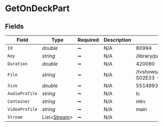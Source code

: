 # GetOnDeckPart


## Fields

| Field                                                    | Type                                                     | Required                                                 | Description                                              | Example                                                  |
| -------------------------------------------------------- | -------------------------------------------------------- | -------------------------------------------------------- | -------------------------------------------------------- | -------------------------------------------------------- |
| `Id`                                                     | *double*                                                 | :heavy_minus_sign:                                       | N/A                                                      | 80994                                                    |
| `Key`                                                    | *string*                                                 | :heavy_minus_sign:                                       | N/A                                                      | /library/parts/80994/1655007810/file.mkv                 |
| `Duration`                                               | *double*                                                 | :heavy_minus_sign:                                       | N/A                                                      | 420080                                                   |
| `File`                                                   | *string*                                                 | :heavy_minus_sign:                                       | N/A                                                      | /tvshows/Bluey (2018)/Bluey (2018) - S02E33 - Circus.mkv |
| `Size`                                                   | *double*                                                 | :heavy_minus_sign:                                       | N/A                                                      | 55148931                                                 |
| `AudioProfile`                                           | *string*                                                 | :heavy_minus_sign:                                       | N/A                                                      | lc                                                       |
| `Container`                                              | *string*                                                 | :heavy_minus_sign:                                       | N/A                                                      | mkv                                                      |
| `VideoProfile`                                           | *string*                                                 | :heavy_minus_sign:                                       | N/A                                                      | main                                                     |
| `Stream`                                                 | List<[Stream](../../Models/Requests/Stream.md)>          | :heavy_minus_sign:                                       | N/A                                                      |                                                          |